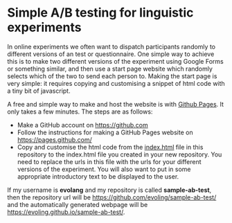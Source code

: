 # Simple A/B testing for linguistic experiments

In online experiments we often want to dispatch participants randomly to different versions of an test or questionnaire. One simple way to achieve this is to make two different versions of the experiment using Google Forms or something similar, and then use a start page website which randomly selects which of the two to send each person to. Making the start page is very simple: it requires copying and customising a snippet of html code with a tiny bit of javascript.

A free and simple way to make and host the website is with [Github Pages](https://pages.github.com/). It only takes a few minutes. The steps are as follows:

- Make a GitHub account on https://github.com
- Follow the instructions for making a GitHub Pages website on https://pages.github.com/
- Copy and customise the html code from the [index.html](./index.html) file in this repository to the index.html file you created in your new repository. You need to replace the urls in this file with the urls for your different versions of the experiment. You will also want to put in some appropriate introductory text to be displayed to the user.

If my username is **evolang** and my repository is called **sample-ab-test**, then the repository url will be https://github.com/evoling/sample-ab-test/ and the automatically generated webpage will be https://evoling.github.io/sample-ab-test/.
